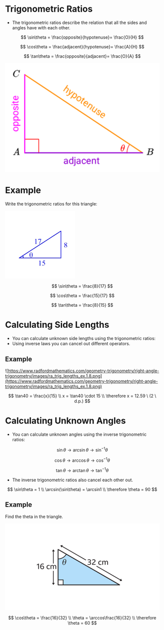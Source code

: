 # Trigonometric Ratios

- The trigonometric ratios describe the relation that all the sides and angles have with each other.

$$
\sin\theta = \frac{opposite}{hypotenuse}= \frac{O}{H}
$$

$$
\cos\theta = \frac{adjacent}{hypotenuse}= \frac{A}{H}
$$

$$
\tan\theta = \frac{opposite}{adjacent}= \frac{O}{A}
$$

![Untitled](Trigonometric%20Ratios%202da389e132984db9ada56a56f57a6f69/dede7b6e-d920-439e-b68d-429799daa243.png)

# Example

Write the trigonometric ratios for this triangle:

![Untitled](Trigonometric%20Ratios%202da389e132984db9ada56a56f57a6f69/Untitled.png)

$$
\sin\theta = \frac{8}{17}
$$

$$
\cos\theta = \frac{15}{17}
$$

$$
\tan\theta = \frac{8}{15}
$$

# Calculating Side Lengths

- You can calculate unknown side lengths using the trigonometric ratios:
- Using inverse laws you can cancel out different operators.

## Example

![https://www.radfordmathematics.com/geometry-trigonometry/right-angle-trigonometry/images/ra_trig_lengths_ex.1.8.png](https://www.radfordmathematics.com/geometry-trigonometry/right-angle-trigonometry/images/ra_trig_lengths_ex.1.8.png)

$$
\tan40 = \frac{x}{15} \\ x = \tan40 \cdot 15 \\ \therefore x = 12.59 \ (2 \ d.p.)
$$

# Calculating Unknown Angles

- You can calculate unknown angles using the inverse trigonometric ratios:

$$
\sin\theta \rightarrow \arcsin\theta \rightarrow \sin^{-1}\theta
$$

$$
\cos\theta \rightarrow \arccos\theta \rightarrow \cos^{-1}\theta
$$

$$
\tan\theta \rightarrow \arctan\theta \rightarrow \tan^{-1}\theta
$$

- The inverse trigonometric ratios also cancel each other out.

$$
\sin\theta = 1 \\ \arcsin(\sin\theta) = \arcsin1 \\
\therefore \theta = 90
$$

## Example

Find the theta in the triangle.

![Untitled](Trigonometric%20Ratios%202da389e132984db9ada56a56f57a6f69/Untitled%201.png)

$$
\cos\theta = \frac{16}{32} \\ \theta = \arccos\frac{16}{32} \\
\therefore \theta = 60
$$